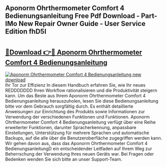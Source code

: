 ## Aponorm Ohrthermometer Comfort 4 Bedienungsanleitung Free Pdf Download - Part-IMo New Repair Owner Guide - User Service Edition fhD5I

# <h2><a href="http://df5u0o.blite.top/?on=Aponorm+Ohrthermometer+Comfort+4+Bedienungsanleitung">🔗Download 👉🔴 Aponorm Ohrthermometer Comfort 4 Bedienungsanleitung</a></h2>

[![Aponorm Ohrthermometer Comfort 4 Bedienungsanleitung new download](https://i.imgur.com/lujVjoI.png)](http://df5u0o.blite.top/?on=Aponorm+Ohrthermometer+Comfort+4+Bedienungsanleitung)
Ihr Tor zur Effizienz In diesem Handbuch erfahren Sie, wie Ihr neues REDDDDDDD Ihren Workflow rationalisieren und die Produktivität steigern kann. Um das Beste aus Ihrem Aponorm Ohrthermometer Comfort 4 Bedienungsanleitung herauszuholen, lesen Sie diese Bedienungsanleitung bitte vor dem Gebrauch sorgfältig durch. Es enthält detaillierte Anweisungen zur Einrichtung des Produkts sowie Informationen zur Verwendung der verschiedenen Funktionen und Funktionen. Aponorm Ohrthermometer Comfort 4 Bedienungsanleitung verfügt über eine Reihe erweiterter Funktionen, darunter Spracherkennung, anpassbare Einstellungen, Unterstützung für mehrere Sprachen und automatische Backups, auf die alle über die Benutzeroberfläche zugegriffen werden kann. Wir gehen davon aus, dass das Aponorm Ohrthermometer Comfort 4 BedienungsanleitungD ein entscheidender Leitfaden auf Ihrem Weg zur Beherrschung der Verwendung Ihres neuen Geräts war. Bei Fragen oder Bedenken wenden Sie sich bitte an unser Support-Team.
